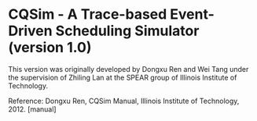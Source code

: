 # CQSim - A Trace-based Event-Driven Scheduling Simulator (version 1.0)
This version was originally developed by Dongxu Ren and Wei Tang under the supervision of Zhiling Lan at the SPEAR group of Illinois Institute of Technology. 

Reference:
Dongxu Ren, CQSim Manual, Illinois Institute of Technology, 2012. [manual]
